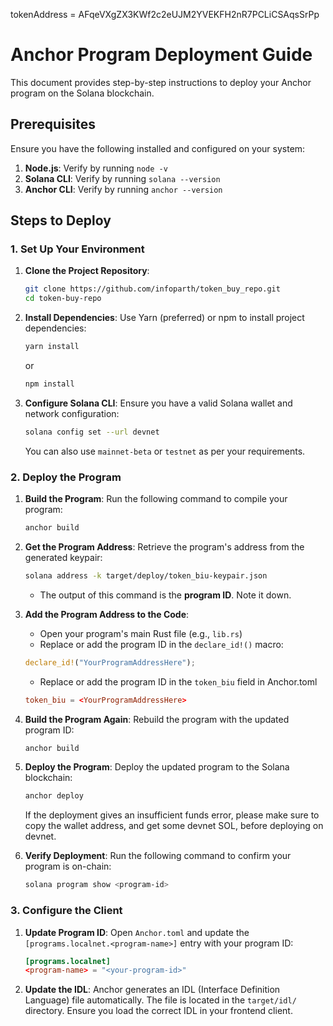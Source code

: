 tokenAddress = AFqeVXgZX3KWf2c2eUJM2YVEKFH2nR7PCLiCSAqsSrPp

# Anchor Program Deployment Guide

This document provides step-by-step instructions to deploy your Anchor program on the Solana blockchain.

## Prerequisites

Ensure you have the following installed and configured on your system:

1. **Node.js**: Verify by running `node -v`
2. **Solana CLI**: Verify by running `solana --version`
3. **Anchor CLI**: Verify by running `anchor --version`

## Steps to Deploy

### 1. Set Up Your Environment

1. **Clone the Project Repository**:
   ```bash
   git clone https://github.com/infoparth/token_buy_repo.git
   cd token-buy-repo
   ```

2. **Install Dependencies**:
   Use Yarn (preferred) or npm to install project dependencies:

   ```bash
   yarn install
   ```
   or
   ```bash
   npm install
   ```

3. **Configure Solana CLI**:
   Ensure you have a valid Solana wallet and network configuration:

   ```bash
   solana config set --url devnet
   ```
   You can also use `mainnet-beta` or `testnet` as per your requirements.

### 2. Deploy the Program

1. **Build the Program**:
   Run the following command to compile your program:

   ```bash
   anchor build
   ```

2. **Get the Program Address**:
   Retrieve the program's address from the generated keypair:

   ```bash
   solana address -k target/deploy/token_biu-keypair.json
   ```
   * The output of this command is the **program ID**. Note it down.

3. **Add the Program Address to the Code**:
   * Open your program's main Rust file (e.g., `lib.rs`)
   * Replace or add the program ID in the `declare_id!()` macro:

   ```rust
   declare_id!("YourProgramAddressHere");
   ```

   * Replace or add the program ID in the `token_biu` field in Anchor.toml

   ```toml
   token_biu = <YourProgramAddressHere>
   ```

4. **Build the Program Again**:
   Rebuild the program with the updated program ID:

   ```bash
   anchor build
   ```

5. **Deploy the Program**:
   Deploy the updated program to the Solana blockchain:

   ```bash
   anchor deploy
   ```

   If the deployment gives an insufficient funds error, please make sure to copy the wallet address, and get some devnet SOL, before deploying on devnet.

6. **Verify Deployment**:
   Run the following command to confirm your program is on-chain:

   ```bash
   solana program show <program-id>
   ```

### 3. Configure the Client

1. **Update Program ID**:
   Open `Anchor.toml` and update the `[programs.localnet.<program-name>]` entry with your program ID:

   ```toml
   [programs.localnet]
   <program-name> = "<your-program-id>"
   ```

2. **Update the IDL**:
   Anchor generates an IDL (Interface Definition Language) file automatically. The file is located in the `target/idl/` directory. Ensure you load the correct IDL in your frontend client.
